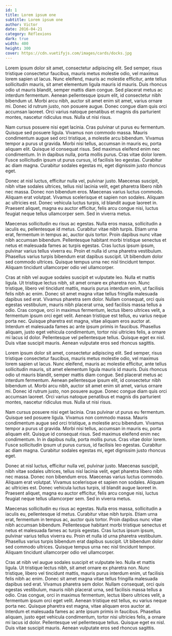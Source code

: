 ```yaml
---
id: 1
title: Lorem ipsum one
subtitle: Lorem ipsum one
author: Victor
date: 2016-04-21
category: Réflexions
dark: true
width: 400
height: 300
cover: https://cdn.vuetifyjs.com/images/cards/docks.jpg
---
```


Lorem ipsum dolor sit amet, consectetur adipiscing elit. Sed semper, risus tristique consectetur faucibus, mauris metus molestie odio, vel maximus lorem sapien ut lacus. Nunc eleifend, mauris ac molestie efficitur, ante tellus sollicitudin mauris, sit amet elementum ligula mauris id mauris. Duis rhoncus odio ut mauris blandit, semper mattis diam congue. Sed placerat metus ac interdum fermentum. Aenean pellentesque ipsum elit, id consectetur nibh bibendum ut. Morbi arcu nibh, auctor sit amet enim sit amet, varius ornare mi. Donec id rutrum justo, non posuere augue. Donec congue diam quis orci accumsan laoreet. Orci varius natoque penatibus et magnis dis parturient montes, nascetur ridiculus mus. Nulla ut nisi risus.

Nam cursus posuere nisi eget lacinia. Cras pulvinar ut purus eu fermentum. Quisque sed posuere ligula. Vivamus non commodo massa. Mauris condimentum augue sed orci tristique, a molestie arcu bibendum. Vivamus tempor a purus ut gravida. Morbi nisi tellus, accumsan in mauris eu, porta aliquam elit. Quisque id consequat risus. Sed maximus eleifend enim nec condimentum. In in dapibus nulla, porta mollis purus. Cras vitae dolor lorem. Fusce sollicitudin ipsum ut purus cursus, id facilisis leo egestas. Curabitur ac diam magna. Curabitur sodales egestas mi, eget dignissim justo rhoncus eget.

Donec at nisl luctus, efficitur nulla vel, pulvinar justo. Maecenas suscipit, nibh vitae sodales ultrices, tellus nisl lacinia velit, eget pharetra libero nibh nec massa. Donec non bibendum eros. Maecenas varius luctus commodo. Aliquam erat volutpat. Vivamus scelerisque et sapien non sodales. Aliquam ac ultricies est. Donec vehicula luctus turpis, id blandit augue laoreet in. Praesent aliquet, magna eu auctor efficitur, felis arcu congue nisi, luctus feugiat neque tellus ullamcorper sem. Sed in viverra metus.

Maecenas sollicitudin eu risus ac egestas. Nulla eros massa, sollicitudin a iaculis eu, pellentesque id metus. Curabitur vitae nibh turpis. Etiam urna erat, fermentum in tempus ac, auctor quis tortor. Proin dapibus nunc vitae nibh accumsan bibendum. Pellentesque habitant morbi tristique senectus et netus et malesuada fames ac turpis egestas. Cras luctus ipsum ipsum, pulvinar varius tellus viverra eu. Proin et nulla id urna pharetra vestibulum. Phasellus varius turpis bibendum erat dapibus suscipit. Ut bibendum dolor sed commodo ultrices. Quisque tempus urna nec nisl tincidunt tempor. Aliquam tincidunt ullamcorper odio vel ullamcorper.

Cras at nibh vel augue sodales suscipit et vulputate leo. Nulla et mattis ligula. Ut tristique lectus nibh, sit amet ornare ex pharetra non. Nunc tristique, libero vel tincidunt mattis, mauris purus interdum enim, ut facilisis felis nibh ac enim. Donec sit amet magna vitae tellus fringilla malesuada dapibus sed erat. Vivamus pharetra sem dolor. Nullam consequat, orci quis egestas vestibulum, mauris nibh placerat urna, sed facilisis massa tellus a odio. Cras congue, orci in maximus fermentum, lectus libero ultrices velit, a fermentum ipsum orci eget velit. Aenean tristique est tellus, eu varius neque porta nec. Quisque pharetra est magna, vitae aliquam eros auctor at. Interdum et malesuada fames ac ante ipsum primis in faucibus. Phasellus aliquam, justo eget vehicula condimentum, tortor nisi ultricies felis, a ornare mi lacus id dolor. Pellentesque vel pellentesque tellus. Quisque eget ex nisl. Duis vitae suscipit mauris. Aenean vulputate eros sed rhoncus sagittis.

Lorem ipsum dolor sit amet, consectetur adipiscing elit. Sed semper, risus tristique consectetur faucibus, mauris metus molestie odio, vel maximus lorem sapien ut lacus. Nunc eleifend, mauris ac molestie efficitur, ante tellus sollicitudin mauris, sit amet elementum ligula mauris id mauris. Duis rhoncus odio ut mauris blandit, semper mattis diam congue. Sed placerat metus ac interdum fermentum. Aenean pellentesque ipsum elit, id consectetur nibh bibendum ut. Morbi arcu nibh, auctor sit amet enim sit amet, varius ornare mi. Donec id rutrum justo, non posuere augue. Donec congue diam quis orci accumsan laoreet. Orci varius natoque penatibus et magnis dis parturient montes, nascetur ridiculus mus. Nulla ut nisi risus.

Nam cursus posuere nisi eget lacinia. Cras pulvinar ut purus eu fermentum. Quisque sed posuere ligula. Vivamus non commodo massa. Mauris condimentum augue sed orci tristique, a molestie arcu bibendum. Vivamus tempor a purus ut gravida. Morbi nisi tellus, accumsan in mauris eu, porta aliquam elit. Quisque id consequat risus. Sed maximus eleifend enim nec condimentum. In in dapibus nulla, porta mollis purus. Cras vitae dolor lorem. Fusce sollicitudin ipsum ut purus cursus, id facilisis leo egestas. Curabitur ac diam magna. Curabitur sodales egestas mi, eget dignissim justo rhoncus eget.

Donec at nisl luctus, efficitur nulla vel, pulvinar justo. Maecenas suscipit, nibh vitae sodales ultrices, tellus nisl lacinia velit, eget pharetra libero nibh nec massa. Donec non bibendum eros. Maecenas varius luctus commodo. Aliquam erat volutpat. Vivamus scelerisque et sapien non sodales. Aliquam ac ultricies est. Donec vehicula luctus turpis, id blandit augue laoreet in. Praesent aliquet, magna eu auctor efficitur, felis arcu congue nisi, luctus feugiat neque tellus ullamcorper sem. Sed in viverra metus.

Maecenas sollicitudin eu risus ac egestas. Nulla eros massa, sollicitudin a iaculis eu, pellentesque id metus. Curabitur vitae nibh turpis. Etiam urna erat, fermentum in tempus ac, auctor quis tortor. Proin dapibus nunc vitae nibh accumsan bibendum. Pellentesque habitant morbi tristique senectus et netus et malesuada fames ac turpis egestas. Cras luctus ipsum ipsum, pulvinar varius tellus viverra eu. Proin et nulla id urna pharetra vestibulum. Phasellus varius turpis bibendum erat dapibus suscipit. Ut bibendum dolor sed commodo ultrices. Quisque tempus urna nec nisl tincidunt tempor. Aliquam tincidunt ullamcorper odio vel ullamcorper.

Cras at nibh vel augue sodales suscipit et vulputate leo. Nulla et mattis ligula. Ut tristique lectus nibh, sit amet ornare ex pharetra non. Nunc tristique, libero vel tincidunt mattis, mauris purus interdum enim, ut facilisis felis nibh ac enim. Donec sit amet magna vitae tellus fringilla malesuada dapibus sed erat. Vivamus pharetra sem dolor. Nullam consequat, orci quis egestas vestibulum, mauris nibh placerat urna, sed facilisis massa tellus a odio. Cras congue, orci in maximus fermentum, lectus libero ultrices velit, a fermentum ipsum orci eget velit. Aenean tristique est tellus, eu varius neque porta nec. Quisque pharetra est magna, vitae aliquam eros auctor at. Interdum et malesuada fames ac ante ipsum primis in faucibus. Phasellus aliquam, justo eget vehicula condimentum, tortor nisi ultricies felis, a ornare mi lacus id dolor. Pellentesque vel pellentesque tellus. Quisque eget ex nisl. Duis vitae suscipit mauris. Aenean vulputate eros sed rhoncus sagittis.
